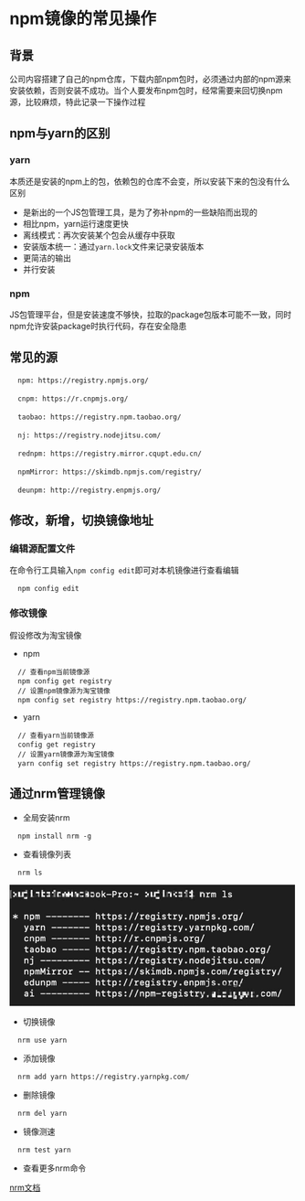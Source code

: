 # npm镜像的常见操作

## 背景

公司内容搭建了自己的npm仓库，下载内部npm包时，必须通过内部的npm源来安装依赖，否则安装不成功。当个人要发布npm包时，经常需要来回切换npm源，比较麻烦，特此记录一下操作过程

## npm与yarn的区别

### yarn

本质还是安装的npm上的包，依赖包的仓库不会变，所以安装下来的包没有什么区别

- 是新出的一个JS包管理工具，是为了弥补npm的一些缺陷而出现的
- 相比npm，yarn运行速度更快
- 离线模式：再次安装某个包会从缓存中获取
- 安装版本统一：通过`yarn.lock`文件来记录安装版本
- 更简洁的输出
- 并行安装

### npm

JS包管理平台，但是安装速度不够快，拉取的package包版本可能不一致，同时npm允许安装package时执行代码，存在安全隐患


## 常见的源

```
  npm: https://registry.npmjs.org/

  cnpm: https://r.cnpmjs.org/

  taobao: https://registry.npm.taobao.org/

  nj: https://registry.nodejitsu.com/

  rednpm: https://registry.mirror.cqupt.edu.cn/

  npmMirror: https://skimdb.npmjs.com/registry/

  deunpm: http://registry.enpmjs.org/
```

## 修改，新增，切换镜像地址

### 编辑源配置文件

在命令行工具输入`npm config edit`即可对本机镜像进行查看编辑

```
  npm config edit
```

### 修改镜像

假设修改为淘宝镜像

- npm

```
  // 查看npm当前镜像源
  npm config get registry
  // 设置npm镜像源为淘宝镜像
  npm config set registry https://registry.npm.taobao.org/
```

- yarn

```
  // 查看yarn当前镜像源
  config get registry
  // 设置yarn镜像源为淘宝镜像
  yarn config set registry https://registry.npm.taobao.org/
```

## 通过nrm管理镜像

- 全局安装nrm

```
  npm install nrm -g
```

- 查看镜像列表

```
  nrm ls
```

<img src='../image/2.jpg' width='500' />

- 切换镜像

```
  nrm use yarn
```

- 添加镜像

```
  nrm add yarn https://registry.yarnpkg.com/
```

- 删除镜像

```
  nrm del yarn
```

- 镜像测速

```
  nrm test yarn
```

- 查看更多nrm命令

[nrm文档](https://www.npmjs.com/package/nrm)


